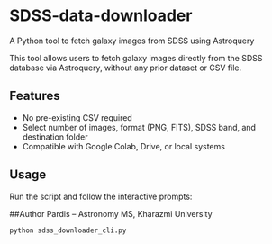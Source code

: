 # SDSS-data-downloader
 A Python tool to fetch galaxy images from SDSS using Astroquery

This tool allows users to fetch galaxy images directly from the SDSS database via Astroquery, without any prior dataset or CSV file.

## Features
- No pre-existing CSV required
- Select number of images, format (PNG, FITS), SDSS band, and destination folder
- Compatible with Google Colab, Drive, or local systems

## Usage
Run the script and follow the interactive prompts:

##Author
Pardis – Astronomy MS, Kharazmi University

```bash
python sdss_downloader_cli.py


